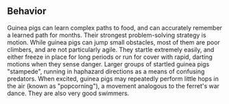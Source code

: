 ## Behavior

Guinea pigs can learn complex paths to food, and can accurately remember a learned path for months.
Their strongest problem-solving strategy is motion.
While guinea pigs can jump small obstacles, most of them are poor climbers, and are not particularly agile.
They startle extremely easily, and either freeze in place for long periods or run for cover with rapid, darting motions when they sense danger.
Larger groups of startled guinea pigs "stampede", running in haphazard directions as a means of confusing predators.
When excited, guinea pigs may repeatedly perform little hops in the air (known as "popcorning"), a movement analogous to the ferret's war dance.
They are also very good swimmers.
